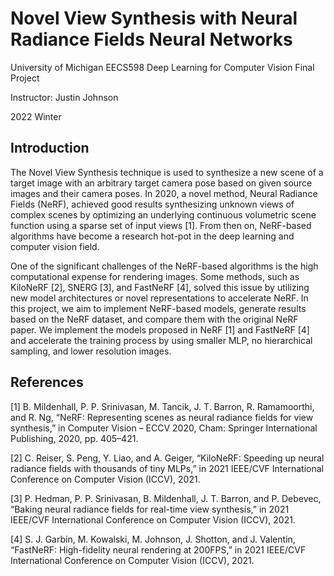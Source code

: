 # Novel View Synthesis with Neural Radiance Fields Neural Networks
University of Michigan EECS598 Deep Learning for Computer Vision Final Project

Instructor: Justin Johnson

2022 Winter

## Introduction
The Novel View Synthesis technique is used to synthesize a new scene of a target image with an arbitrary target camera pose based on given source images and their camera poses. In 2020, a novel method, Neural Radiance Fields (NeRF), achieved good results synthesizing unknown views of complex scenes by optimizing an underlying continuous volumetric scene function using a sparse set of input views [1]. From then on, NeRF-based algorithms have become a research hot-pot in the deep learning and computer vision field.

One of the significant challenges of the NeRF-based algorithms is the high computational expense for rendering images. Some methods, such as KiloNeRF [2], SNERG [3], and FastNeRF [4], solved this issue by utilizing new model architectures or novel representations to accelerate NeRF. In this project, we aim to implement NeRF-based models, generate results based on the NeRF dataset, and compare them with the original NeRF paper. We implement the models proposed in NeRF [1] and FastNeRF [4] and accelerate the training process by using smaller MLP, no hierarchical sampling, and lower resolution images.

## References

[1]
B. Mildenhall, P. P. Srinivasan, M. Tancik, J. T. Barron, R. Ramamoorthi, and R. Ng, “NeRF: Representing scenes as neural radiance fields for view synthesis,” in Computer Vision – ECCV 2020, Cham: Springer International Publishing, 2020, pp. 405–421.

[2]
C. Reiser, S. Peng, Y. Liao, and A. Geiger, “KiloNeRF: Speeding up neural radiance fields with thousands of tiny MLPs,” in 2021 IEEE/CVF International Conference on Computer Vision (ICCV), 2021.

[3]
P. Hedman, P. P. Srinivasan, B. Mildenhall, J. T. Barron, and P. Debevec, “Baking neural radiance fields for real-time view synthesis,” in 2021 IEEE/CVF International Conference on Computer Vision (ICCV), 2021.

[4]
S. J. Garbin, M. Kowalski, M. Johnson, J. Shotton, and J. Valentin, “FastNeRF: High-fidelity neural rendering at 200FPS,” in 2021 IEEE/CVF International Conference on Computer Vision (ICCV), 2021.
